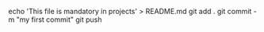 echo 'This file is mandatory in projects' > README.md
git add .
git commit -m "my first commit"
git push
